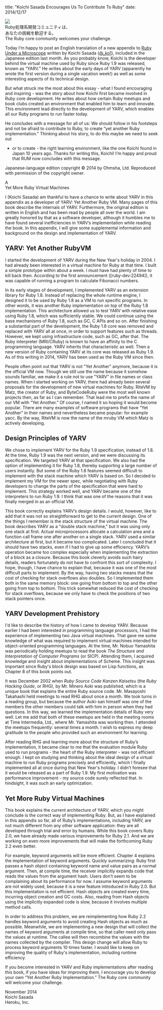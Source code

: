 title: "Koichi Sasada Encourages Us To Contribute To Ruby"
date: 2014/12/17

<div class="epigraph">
  <img src="http://patshaughnessy.net/assets/2014/12/17/microscope.png">
  <div class="epigraph-text">Ruby処理系開発コミュニティは、<br/>あなたの挑戦を歓迎する。</div>
  <div class="epigraph-caption">
  The Ruby core community welcomes your challenge.
  </div>
</div>

Today I’m happy to post an English translation of a new appendix to [Ruby Under a
Microscope](http://patshaughnessy.net/ruby-under-a-microscope) written by
Koichi Sasada ([@_ko1](https://twitter.com/_ko1)), included in the Japanese
edition last month. As you probably know, Koichi is the developer behind the
virtual machine used by Ruby since Ruby 1.9 was released, known as “YARV.” He
writes about the early days of YARV (apparently he wrote the first version
during a single vacation week!) as well as some interesting aspects of its
technical design.

But what struck me the most about this essay - what I found encouraging and
inspiring - was the story about how Koichi first became involved in Ruby
core development. He writes about how certain Ruby meetups and book
clubs created an environment that enabled him to learn and innovate. This
environment lead directly to the development of YARV, which enables all our
Ruby programs to run faster today.

He concludes with a message for all of us: We should follow in his footsteps
and not be afraid to contribute to Ruby, to create “yet another Ruby
implementation.” Thinking about his story, to do this maybe we need to seek out
- or to create - the right learning environment, like the one Koichi found in
Japan 10 years ago. Thanks for writing this, Koichi! I’m happy and proud that
RUM now concludes with this message.

Japanese-language edition copyright &copy; 2014 by Ohmsha, Ltd. Reproduced with
permission of the copyright owner.

<div style="clear: left"></div>

<div class="appendix">A</div>
<div class="appendix-title">
Yet More Ruby Virtual Machines
</div>

I (Koichi Sasada) am thankful to have a chance to write about YARV in this
appendix as a developer of YARV: Yet Another Ruby VM. Many pages of this book
describe the internals of YARV. Furthermore, the original edition is written in
English and has been read by people all over the world. I am greatly honored by
that as a software developer, although it humbles me to have found several
inefficiencies in YARV’s implementation while reading the book. In this appendix,
I will give some supplemental information and background on the design and
implementation of YARV.

## YARV: Yet Another RubyVM

I started the development of YARV during the New Year's holiday in 2004. I had
already been interested in a virtual machine for Ruby at that time. I built a
simple prototype within about a week. I must have had plenty of time to kill
back then. According to the first announcement ([ruby-dev:22494]), it was
capable of running a program to calculate Fibonacci numbers.

In its early stages of development, I implemented YARV as an extension library
for Ruby 1.8. Instead of replacing the whole runtime engine, I designed it to
be used by Ruby 1.8 as a VM to run specific programs. In other words, it was
another Ruby implementation on top of the Ruby 1.8 implementation. This
architecture allowed us to test YARV with relative ease using Ruby 1.8, which
was sufficiently stable. We could continue using the base mechanisms of Ruby
1.8, such as GC, C APIs and so on. After finishing a substantial part of the
development, the Ruby 1.8 core was removed and replaced with YARV all at once,
in order to support features such as threads. However, we kept using
infrastructure code, such as GC, after that. The Ruby interpreter (MRI/CRuby)
is known to have an affinity to the C programming language. YARV inherits that
characteristic as well. Then a new version of Ruby containing YARV at its core
was released as Ruby 1.9. As of this writing in 2014, YARV has been used as the
Ruby VM since then.

People often point out that YARV is not "Yet Another" anymore, because it is
the official VM now. Though we still use the name because it somehow sounds
familiar, we make it a rule not to use "YARV" in file names or class names. When
I started working on YARV, there had already been several proposals for the
development of new virtual machines for Ruby. RiteVM by Matz, the creator of
Ruby, and ByteCodeRuby were the most well known projects then, as far as I can
remember. That lead me to prefix the name of our VM with “Yet Another.” Of
course, I named it so hoping it would become popular. There are many examples
of software programs that have “Yet Another” in their names and nevertheless became
popular: for example yacc. By the way, RiteVM is now the name of the mruby VM
which Matz is actively developing.

## Design Principles of YARV

We chose to implement YARV for the Ruby 1.9 specification, instead of 1.8. At
the time, Ruby 1.9 was the next version, and we were discussing its
specification. We targeted YARV at that specification. We also had the option
of implementing it for Ruby 1.8, thereby supporting a large number of users
instantly. But some of the Ruby 1.8 features seemed difficult to implement with
the stack machine which YARV is based on. So I decided to implement my VM for
the newer spec, while negotiating with Ruby developers to change the parts of
the specification that were hard to implement. This strategy worked well, and
YARV became one of the interpreters to run Ruby 1.9. I think that was one of
the reasons that it was finally merged in as an official VM.

This book correctly explains YARV’s design details. I would, however, like to add
that it was not so straightforward to get to the current design. One of the
things I remember is the stack structure of the virtual machine. The book
describes YARV as a "double stack machine," but it was using only one stack at
first.  Actual microprocessors allocate a calculation area and a function call
frame one after another on a single stack. YARV used a similar architecture at
first, but it became too complicated. Later I concluded that it should have two
stacks, even if I had to give up some efficiency. YARV’s operation became too
complex especially when implementing the extraction of a block as a closure.
Because this book cleverly avoids such hairy details, readers fortunately do
not have to confront this sort of complexity. I hope, though, I have chance to
explain that, because it was one of the most difficult parts to implement. By
the way, having two stacks means that the cost of checking for stack overflows
also doubles. So I implemented them both in the same memory block: one going
from bottom to top and the other going from top to bottom.  This trick somewhat
reduced the cost of checking for stack overflows, because we only have to check
the positions of two stack pointers once.

## YARV Development Prehistory 

I'd like to describe the history of how I came to develop YARV. Because earlier
I had been interested in programming language processors, I had the experience
of implementing two Java virtual machines. That gave me some knowledge of what
was required to implement virtual machines intended for object-oriented
programming languages. At the time, Mr.  Nobuo Yamashita was periodically
holding meetups to read the book <i>The Structure and Interpretation of
Computer Programs</i> (or SICP). Attending them, I acquired knowledge and
insight about implementations of Scheme. This insight was important since
Ruby's block design was based on Lisp functions, as Chapter 8 of this book
points out.

It was December 2002 when <i>Ruby Source Code Kanzen Kaisetsu</i> (the <i>Ruby
Hacking Guide</i>, or RHG), by Mr. Minero Aoki was published, which is a unique
book that explains the entire Ruby source code. Mr. Masayoshi Takahashi held
meetings to read RHG about once a month. We took turns in a reading group, but
because the author Aoki-san himself was one of the members the other members
could talk with him in person when they had questions. In this way, we learned
the implementation details of Ruby very well. Let me add that both of these
meetups are held in the meeting rooms at Time Intermedia, Ltd., where Mr.
Yamashita was working then. I attended the meetups frequently: several times a
month. I wish to express my deep gratitude to the people who provided such an
environment for learning.

After reading RHG and learning more about the structure of Ruby’s
implementation, it became clear to me that the evaluation module Ruby used to
run programs - the heart of the Ruby interpreter - was not efficient enough. I
kept on studying and thinking about the ideal design of a virtual machine to run
Ruby programs precisely and efficiently, which I finally implemented all at
once during that New Year's holiday. I didn’t foresee that it would be released
as a part of Ruby 1.9. My first motivation was performance improvement - my
source code surely reflected that. In hindsight, it was such an early
optimization.

## Yet More Ruby Virtual Machines

This book explains the current architecture of YARV, which you might conclude
is the correct way of implementing Ruby. But, as I have explained in this
appendix so far, all of Ruby’s implementations, including YARV, are not much
different from any other software application: they are all developed through
trial and error by humans. While this book covers Ruby 2.0, we have already
made various improvements for Ruby 2.1. And we are working on even more
improvements that will make the forthcoming Ruby 2.2 even better.

For example, keyword arguments will be more efficient. Chapter 4 explains the
implementation of keyword arguments. Quickly summarizing: Ruby first passes a
hash object containing keyword name and value pairs as a normal argument. Then,
at compile time, the receiver implicitly expands code that reads the values
from the argument hash. Users don’t seem to be complaining about its
performance for now. I assume keyword arguments are not widely used, because it
is a new feature introduced in Ruby 2.0. But this implementation is not
efficient. Hash objects are created every time, incurring object creation and
GC costs. Also, reading from Hash objects using the implicitly expanded code is
slow, because it involves multiple method calls.

In order to address this problem, we are reimplementing how Ruby 2.2 handles
keyword arguments to avoid creating Hash objects as much as possible.
Meanwhile, we are implementing a new design that will collect the names of
keyword arguments at compile time, so that caller need only pass the values at
runtime. The callee will then recombine the values with the names collected
by the compiler. This design change will allow Ruby to process keyword
arguments 10 times faster. I would like to keep on improving the quality of
Ruby's implementation, including runtime efficiency.

If you become interested in YARV and Ruby implementations after reading this
book, if you have ideas for improving them, I encourage you to develop your own
“Yet Another Ruby Implementation.” The Ruby core community will welcome your
challenge.

November 2014<br/>
Koichi Sasada<br/>
Heroku, Inc.

